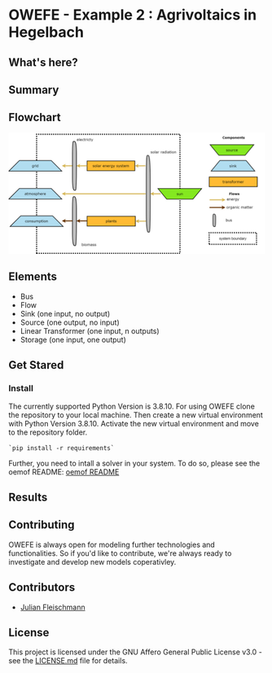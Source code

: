 # OWEFE - Example 2 : Agrivoltaics in Hegelbach

## What's here?

## Summary

## Flowchart

![flowchart_agrivoltaics](https://github.com/rl-institut/OWEFE/blob/master/docs/assets/flowchart_agrivoltaics_0.1.png)

## Elements

* Bus
* Flow
* Sink (one input, no output)
* Source (one output, no input)
* Linear Transformer (one input, n outputs)
* Storage (one input, one output)

## Get Stared

### Install 
The currently supported Python Version is 3.8.10. For using OWEFE clone the repository to your local machine. Then create a new virtual environment with Python Version 3.8.10. Activate the new virtual environment and move to the repository folder.

    `pip install -r requirements`

Further, you need to intall a solver in your system. To do so, please see the oemof README: 
[oemof README](https://github.com/oemof/oemof-solph#readme)

## Results

## Contributing

OWEFE is always open for modeling further technologies and functionalities. So if you'd like to contribute, we're always ready to investigate and develop new models coperativley.

## Contributors

* [Julian Fleischmann](julian.fleischmann@rl-institute.de) 

## License

This project is licensed under the GNU Affero General Public License v3.0 - see the [LICENSE.md](https://github.com/rl-institut/OWEFE/blob/master/LICENSE) file for details.
